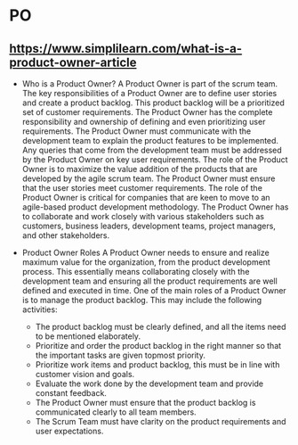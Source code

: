 # PO

## https://www.simplilearn.com/what-is-a-product-owner-article

- Who is a Product Owner?
  A Product Owner is part of the scrum team. The key responsibilities of a Product Owner are to define user stories and create a product backlog.
  This product backlog will be a prioritized set of customer requirements.
  The Product Owner has the complete responsibility and ownership of defining and even prioritizing user requirements.
  The Product Owner must communicate with the development team to explain the product features to be implemented.
  Any queries that come from the development team must be addressed by the Product Owner on key user requirements.
  The role of the Product Owner is to maximize the value addition of the products that are developed by the agile scrum team. 
  The Product Owner must ensure that the user stories meet customer requirements.
  The role of the Product Owner is critical for companies that are keen to move to an agile-based product development methodology.
  The Product Owner has to collaborate and work closely with various stakeholders such as customers, business leaders, development teams, project managers, and other stakeholders. 

- Product Owner Roles
  A Product Owner needs to ensure and realize maximum value for the organization, from the product development process.
  This essentially means collaborating closely with the development team and ensuring all the product requirements are well defined and executed in time.
  One of the main roles of a Product Owner is to manage the product backlog. This may include the following activities:
    - The product backlog must be clearly defined, and all the items need to be mentioned elaborately.
    - Prioritize and order the product backlog in the right manner so that the important tasks are given topmost priority. 
    - Prioritize work items and product backlog, this must be in line with customer vision and goals.
    - Evaluate the work done by the development team and provide constant feedback.
    - The Product Owner must ensure that the product backlog is communicated clearly to all team members. 
    - The Scrum Team must have clarity on the product requirements and user expectations.  




